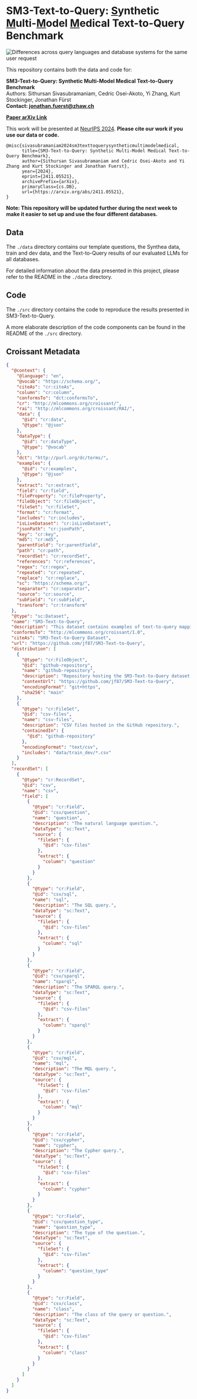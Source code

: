 # SM3-Text-to-Query: <ins>S</ins>ynthetic <ins>M</ins>ulti-<ins>M</ins>odel <ins>M</ins>edical Text-to-Query Benchmark


![Differences across query languages and database systems for the same user request](./docs/assets/querydifference.png)


This repository contains both the data and code for:

**SM3-Text-to-Query: Synthetic Multi-Model Medical Text-to-Query Benchmark**   
Authors: Sithursan Sivasubramaniam, Cedric Osei-Akoto, Yi Zhang, Kurt Stockinger, Jonathan Fürst   
**Contact: jonathan.fuerst@zhaw.ch**

[**Paper arXiv Link**](https://arxiv.org/abs/2411.05521)


This work will be presented at [NeurIPS 2024](https://neurips.cc/virtual/2024/poster/97708).
**Please cite our work if you use our data or code.**

```
@misc{sivasubramaniam2024sm3texttoquerysyntheticmultimodelmedical,
      title={SM3-Text-to-Query: Synthetic Multi-Model Medical Text-to-Query Benchmark}, 
      author={Sithursan Sivasubramaniam and Cedric Osei-Akoto and Yi Zhang and Kurt Stockinger and Jonathan Fuerst},
      year={2024},
      eprint={2411.05521},
      archivePrefix={arXiv},
      primaryClass={cs.DB},
      url={https://arxiv.org/abs/2411.05521}, 
}
```

**Note: This repository will be updated further during the next week to make it easier to set up and use the four different databases.**

## Data

The `./data` directory contains our template questions, the Synthea data, train and dev data, and the Text-to-Query results of our evaluated LLMs for all databases.

For detailed information about the data presented in this project, please refer to the README in the `./data` directory. 

## Code

The `./src` directory contains the code to reproduce the results presented in SM3-Text-to-Query.

A more elaborate description of the code components can be found in the README of the `./src` directory.


## Croissant Metadata

```json
{
  "@context": {
    "@language": "en",
    "@vocab": "https://schema.org/",
    "citeAs": "cr:citeAs",
    "column": "cr:column",
    "conformsTo": "dct:conformsTo",
    "cr": "http://mlcommons.org/croissant/",
    "rai": "http://mlcommons.org/croissant/RAI/",
    "data": {
      "@id": "cr:data",
      "@type": "@json"
    },
    "dataType": {
      "@id": "cr:dataType",
      "@type": "@vocab"
    },
    "dct": "http://purl.org/dc/terms/",
    "examples": {
      "@id": "cr:examples",
      "@type": "@json"
    },
    "extract": "cr:extract",
    "field": "cr:field",
    "fileProperty": "cr:fileProperty",
    "fileObject": "cr:fileObject",
    "fileSet": "cr:fileSet",
    "format": "cr:format",
    "includes": "cr:includes",
    "isLiveDataset": "cr:isLiveDataset",
    "jsonPath": "cr:jsonPath",
    "key": "cr:key",
    "md5": "cr:md5",
    "parentField": "cr:parentField",
    "path": "cr:path",
    "recordSet": "cr:recordSet",
    "references": "cr:references",
    "regex": "cr:regex",
    "repeated": "cr:repeated",
    "replace": "cr:replace",
    "sc": "https://schema.org/",
    "separator": "cr:separator",
    "source": "cr:source",
    "subField": "cr:subField",
    "transform": "cr:transform"
  },
  "@type": "sc:Dataset",
  "name": "SM3-Text-to-Query",
  "description": "This dataset contains examples of text-to-query mappings for multiple query languages including SQL, SPARQL, MQL, and Cypher. It includes question type and class information.",
  "conformsTo": "http://mlcommons.org/croissant/1.0",
  "citeAs": "SM3-Text-to-Query Dataset",
  "url": "https://github.com/jf87/SM3-Text-to-Query",
  "distribution": [
    {
      "@type": "cr:FileObject",
      "@id": "github-repository",
      "name": "github-repository",
      "description": "Repository hosting the SM3-Text-to-Query dataset.",
      "contentUrl": "https://github.com/jf87/SM3-Text-to-Query",
      "encodingFormat": "git+https",
      "sha256": "main"
    },
    {
      "@type": "cr:FileSet",
      "@id": "csv-files",
      "name": "csv-files",
      "description": "CSV files hosted in the GitHub repository.",
      "containedIn": {
        "@id": "github-repository"
      },
      "encodingFormat": "text/csv",
      "includes": "data/train_dev/*.csv"
    }
  ],
  "recordSet": [
    {
      "@type": "cr:RecordSet",
      "@id": "csv",
      "name": "csv",
      "field": [
        {
          "@type": "cr:Field",
          "@id": "csv/question",
          "name": "question",
          "description": "The natural language question.",
          "dataType": "sc:Text",
          "source": {
            "fileSet": {
              "@id": "csv-files"
            },
            "extract": {
              "column": "question"
            }
          }
        },
        {
          "@type": "cr:Field",
          "@id": "csv/sql",
          "name": "sql",
          "description": "The SQL query.",
          "dataType": "sc:Text",
          "source": {
            "fileSet": {
              "@id": "csv-files"
            },
            "extract": {
              "column": "sql"
            }
          }
        },
        {
          "@type": "cr:Field",
          "@id": "csv/sparql",
          "name": "sparql",
          "description": "The SPARQL query.",
          "dataType": "sc:Text",
          "source": {
            "fileSet": {
              "@id": "csv-files"
            },
            "extract": {
              "column": "sparql"
            }
          }
        },
        {
          "@type": "cr:Field",
          "@id": "csv/mql",
          "name": "mql",
          "description": "The MQL query.",
          "dataType": "sc:Text",
          "source": {
            "fileSet": {
              "@id": "csv-files"
            },
            "extract": {
              "column": "mql"
            }
          }
        },
        {
          "@type": "cr:Field",
          "@id": "csv/cypher",
          "name": "cypher",
          "description": "The Cypher query.",
          "dataType": "sc:Text",
          "source": {
            "fileSet": {
              "@id": "csv-files"
            },
            "extract": {
              "column": "cypher"
            }
          }
        },
        {
          "@type": "cr:Field",
          "@id": "csv/question_type",
          "name": "question_type",
          "description": "The type of the question.",
          "dataType": "sc:Text",
          "source": {
            "fileSet": {
              "@id": "csv-files"
            },
            "extract": {
              "column": "question_type"
            }
          }
        },
        {
          "@type": "cr:Field",
          "@id": "csv/class",
          "name": "class",
          "description": "The class of the query or question.",
          "dataType": "sc:Text",
          "source": {
            "fileSet": {
              "@id": "csv-files"
            },
            "extract": {
              "column": "class"
            }
          }
        }
      ]
    }
  ]
}
```
